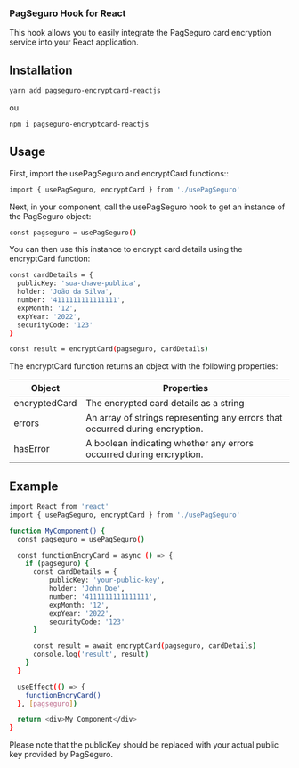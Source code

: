 ### PagSeguro Hook for React
This hook allows you to easily integrate the PagSeguro card encryption service into your React application.

## Installation

```sh
yarn add pagseguro-encryptcard-reactjs
```
ou 
```sh
npm i pagseguro-encryptcard-reactjs
```

## Usage

First, import the usePagSeguro and encryptCard functions::

```sh
import { usePagSeguro, encryptCard } from './usePagSeguro'
```
Next, in your component, call the usePagSeguro hook to get an instance of the PagSeguro object:

```sh
const pagseguro = usePagSeguro()
```

You can then use this instance to encrypt card details using the encryptCard function:

```sh
const cardDetails = {
  publicKey: 'sua-chave-publica',
  holder: 'João da Silva',
  number: '4111111111111111',
  expMonth: '12',
  expYear: '2022',
  securityCode: '123'
}
```


```sh
const result = encryptCard(pagseguro, cardDetails)
```
The encryptCard function returns an object with the following properties:

| Object | Properties |
| ------ | ------ |
| encryptedCard | The encrypted card details as a string |
| errors | An array of strings representing any errors that occurred during encryption. |
| hasError | A boolean indicating whether any errors occurred during encryption. |


## Example

```sh
import React from 'react'
import { usePagSeguro, encryptCard } from './usePagSeguro'

function MyComponent() {
  const pagseguro = usePagSeguro()

  const functionEncryCard = async () => {
    if (pagseguro) {
      const cardDetails = {
          publicKey: 'your-public-key',
          holder: 'John Doe',
          number: '4111111111111111',
          expMonth: '12',
          expYear: '2022',
          securityCode: '123'
      }

      const result = await encryptCard(pagseguro, cardDetails)
      console.log('result', result)
    }
  }

  useEffect(() => {
    functionEncryCard()
  }, [pagseguro])

  return <div>My Component</div>
}
```
Please note that the publicKey should be replaced with your actual public key provided by PagSeguro.